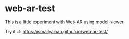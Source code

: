 # web-ar-test
This is a little experiment with Web-AR using model-viewer.

Try it at: https://ismailyaman.github.io/web-ar-test/
